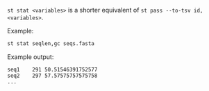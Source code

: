 `st stat <variables>` is a shorter equivalent of `st pass --to-tsv id,<variables>`.

Example:

```bash
st stat seqlen,gc seqs.fasta
```

Example output:

```
seq1	291	50.51546391752577
seq2	297	57.57575757575758
...
```

